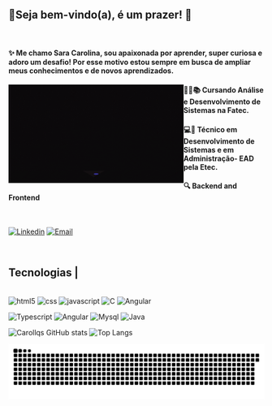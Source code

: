 
## 💜Seja bem-vindo(a), é um prazer! 👋  
</br>


#### ✨ Me chamo Sara Carolina, sou apaixonada por aprender, super curiosa e adoro um desafio! Por esse motivo estou sempre em busca de ampliar meus conhecimentos e de novos aprendizados.
 <img src="banner (1).gif" width="345px" align="left"> 

 ####  👩‍💻📚 Cursando Análise e Desenvolvimento de Sistemas na Fatec.
 ####  💻📝 Técnico em Desenvolvimento de Sistemas e em Administração- EAD pela Etec.  
  ####  🔍 Backend and Frontend 
  </br>
  
 [![Linkedin](https://img.shields.io/badge/LinkedIn-0077B5?style=for-the-badge&logo=linkedin&logoColor=white)](www.linkedin.com/in/sara-carolina-de-queiroz-santos-19850a294)       [![Email](https://img.shields.io/badge/Gmail-D14836?style=for-the-badge&logo=gmail&logoColor=white)](saracarolina.queiroz@gmail.com)


</br>



## Tecnologias |

  <div style="display: inline_block"><br/>
 <img aling="center" alt="html5" src="https://img.shields.io/badge/HTML5-E34F26?style=for-the-badge&logo=html5&logoColor=white"> <img aling="center" alt="css" src="https://img.shields.io/badge/CSS-239120?&style=for-the-badge&logo=css3&logoColor=white"> <img aling="center" alt="javascript" src="https://img.shields.io/badge/JavaScript-323330?style=for-the-badge&logo=javascript&logoColor=F7DF1E"> <img aling="center" alt=" C" src="https://img.shields.io/badge/C-00599C?style=for-the-badge&logo=c&logoColor=white"> <img aling="center" alt="Angular" src="https://img.shields.io/badge/C%23-239120?style=for-the-badge&logo=c-sharp&logoColor=white">
   
   <img aling="center" alt="Typescript" src="https://img.shields.io/badge/TypeScript-007ACC?style=for-the-badge&logo=typescript&logoColor=white"> <img aling="center" alt="Angular" src="https://img.shields.io/badge/Angular-DD0031?style=for-the-badge&logo=angular&logoColor=white"> <img aling="center" alt="Mysql" src="https://img.shields.io/badge/MySQL-00000F?style=for-the-badge&logo=mysql&logoColor=white"> <img aling="center" alt="Java" src="https://img.shields.io/badge/Java-ED8B00?style=for-the-badge&logo=openjdk&logoColor=white"> 
  
   ![Carollqs GitHub stats](https://github-readme-stats.vercel.app/api?username=carollqs&show_icons=true&theme=radical)   ![Top Langs](https://github-readme-stats.vercel.app/api/top-langs/?username=carollqs&theme=radical)


   <picture align="center">
  <source media="(prefers-color-scheme: dark)" srcset="https://raw.githubusercontent.com/carollqs/carollqs/output/github-contribution-grid-snake-dark.svg">
  <source media="(prefers-color-scheme: light)" srcset="https://raw.githubusercontent.com/carollqs/carollqs/output/github-contribution-grid-snake-dark.svg">
  <img align="center" alt="github contribution grid snake animation" src="https://raw.githubusercontent.com/carollqs/carollqs/output/github-contribution-grid-snake.svg">
</picture>
 

 
</br>





